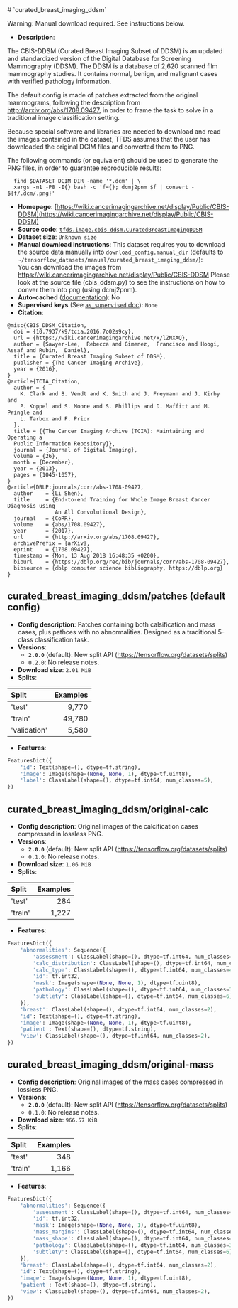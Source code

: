 <div itemscope itemtype="http://schema.org/Dataset">
  <div itemscope itemprop="includedInDataCatalog" itemtype="http://schema.org/DataCatalog">
    <meta itemprop="name" content="TensorFlow Datasets" />
  </div>
  <meta itemprop="name" content="curated_breast_imaging_ddsm" />
  <meta itemprop="description" content="The CBIS-DDSM (Curated Breast Imaging Subset of DDSM) is an updated and&#10;standardized version of the Digital Database for Screening Mammography (DDSM).&#10;The DDSM is a database of 2,620 scanned film mammography studies.&#10;It contains normal, benign, and malignant cases with verified pathology&#10;information.&#10;&#10;The default config is made of patches extracted from the original mammograms,&#10;following the description from http://arxiv.org/abs/1708.09427, in order to&#10;frame the task to solve in a traditional image classification setting.&#10;&#10;Because special software and libraries are needed to download and read the&#10;images contained in the dataset, TFDS assumes that the user has downloaded the&#10;original DCIM files and converted them to PNG.&#10;&#10;The following commands (or equivalent) should be used to generate the PNG files,&#10;in order to guarantee reproducible results:&#10;&#10;```&#10;  find $DATASET_DCIM_DIR -name &#x27;*.dcm&#x27; | \&#10;  xargs -n1 -P8 -I{} bash -c &#x27;f={}; dcmj2pnm $f | convert - ${f/.dcm/.png}&#x27;&#10;```&#10;&#10;&#10;To use this dataset:&#10;&#10;```python&#10;import tensorflow_datasets as tfds&#10;&#10;ds = tfds.load(&#x27;curated_breast_imaging_ddsm&#x27;, split=&#x27;train&#x27;)&#10;for ex in ds.take(4):&#10;  print(ex)&#10;```&#10;&#10;See [the guide](https://www.tensorflow.org/datasets/overview) for more&#10;informations on [tensorflow_datasets](https://www.tensorflow.org/datasets).&#10;&#10;" />
  <meta itemprop="url" content="https://www.tensorflow.org/datasets/catalog/curated_breast_imaging_ddsm" />
  <meta itemprop="sameAs" content="https://wiki.cancerimagingarchive.net/display/Public/CBIS-DDSM" />
  <meta itemprop="citation" content="@misc{CBIS_DDSM_Citation,&#10;  doi = {10.7937/k9/tcia.2016.7o02s9cy},&#10;  url = {https://wiki.cancerimagingarchive.net/x/lZNXAQ},&#10;  author = {Sawyer-Lee,  Rebecca and Gimenez,  Francisco and Hoogi,  Assaf and Rubin,  Daniel},&#10;  title = {Curated Breast Imaging Subset of DDSM},&#10;  publisher = {The Cancer Imaging Archive},&#10;  year = {2016},&#10;}&#10;@article{TCIA_Citation,&#10;  author = {&#10;    K. Clark and B. Vendt and K. Smith and J. Freymann and J. Kirby and&#10;    P. Koppel and S. Moore and S. Phillips and D. Maffitt and M. Pringle and&#10;    L. Tarbox and F. Prior&#10;  },&#10;  title = {{The Cancer Imaging Archive (TCIA): Maintaining and Operating a&#10;  Public Information Repository}},&#10;  journal = {Journal of Digital Imaging},&#10;  volume = {26},&#10;  month = {December},&#10;  year = {2013},&#10;  pages = {1045-1057},&#10;}&#10;@article{DBLP:journals/corr/abs-1708-09427,&#10;  author    = {Li Shen},&#10;  title     = {End-to-end Training for Whole Image Breast Cancer Diagnosis using&#10;               An All Convolutional Design},&#10;  journal   = {CoRR},&#10;  volume    = {abs/1708.09427},&#10;  year      = {2017},&#10;  url       = {http://arxiv.org/abs/1708.09427},&#10;  archivePrefix = {arXiv},&#10;  eprint    = {1708.09427},&#10;  timestamp = {Mon, 13 Aug 2018 16:48:35 +0200},&#10;  biburl    = {https://dblp.org/rec/bib/journals/corr/abs-1708-09427},&#10;  bibsource = {dblp computer science bibliography, https://dblp.org}&#10;}&#10;" />
</div>
# `curated_breast_imaging_ddsm`

Warning: Manual download required. See instructions below.

*   **Description**:

The CBIS-DDSM (Curated Breast Imaging Subset of DDSM) is an updated and
standardized version of the Digital Database for Screening Mammography (DDSM).
The DDSM is a database of 2,620 scanned film mammography studies. It contains
normal, benign, and malignant cases with verified pathology information.

The default config is made of patches extracted from the original mammograms,
following the description from http://arxiv.org/abs/1708.09427, in order to
frame the task to solve in a traditional image classification setting.

Because special software and libraries are needed to download and read the
images contained in the dataset, TFDS assumes that the user has downloaded the
original DCIM files and converted them to PNG.

The following commands (or equivalent) should be used to generate the PNG files,
in order to guarantee reproducible results:

```
  find $DATASET_DCIM_DIR -name '*.dcm' | \
  xargs -n1 -P8 -I{} bash -c 'f={}; dcmj2pnm $f | convert - ${f/.dcm/.png}'
```

*   **Homepage**:
    [https://wiki.cancerimagingarchive.net/display/Public/CBIS-DDSM](https://wiki.cancerimagingarchive.net/display/Public/CBIS-DDSM)
*   **Source code**:
    [`tfds.image.cbis_ddsm.CuratedBreastImagingDDSM`](https://github.com/tensorflow/datasets/tree/master/tensorflow_datasets/image/cbis_ddsm.py)
*   **Dataset size**: `Unknown size`
*   **Manual download instructions**: This dataset requires you to download the
    source data manually into `download_config.manual_dir`
    (defaults to `~/tensorflow_datasets/manual/curated_breast_imaging_ddsm/`):<br/>
    You can download the images from
    https://wiki.cancerimagingarchive.net/display/Public/CBIS-DDSM
    Please look at the source file (cbis_ddsm.py) to see the instructions
    on how to conver them into png (using dcmj2pnm).
*   **Auto-cached**
    ([documentation](https://www.tensorflow.org/datasets/performances#auto-caching)):
    No
*   **Supervised keys** (See
    [`as_supervised` doc](https://www.tensorflow.org/datasets/api_docs/python/tfds/load)):
    `None`
*   **Citation**:

```
@misc{CBIS_DDSM_Citation,
  doi = {10.7937/k9/tcia.2016.7o02s9cy},
  url = {https://wiki.cancerimagingarchive.net/x/lZNXAQ},
  author = {Sawyer-Lee,  Rebecca and Gimenez,  Francisco and Hoogi,  Assaf and Rubin,  Daniel},
  title = {Curated Breast Imaging Subset of DDSM},
  publisher = {The Cancer Imaging Archive},
  year = {2016},
}
@article{TCIA_Citation,
  author = {
    K. Clark and B. Vendt and K. Smith and J. Freymann and J. Kirby and
    P. Koppel and S. Moore and S. Phillips and D. Maffitt and M. Pringle and
    L. Tarbox and F. Prior
  },
  title = {{The Cancer Imaging Archive (TCIA): Maintaining and Operating a
  Public Information Repository}},
  journal = {Journal of Digital Imaging},
  volume = {26},
  month = {December},
  year = {2013},
  pages = {1045-1057},
}
@article{DBLP:journals/corr/abs-1708-09427,
  author    = {Li Shen},
  title     = {End-to-end Training for Whole Image Breast Cancer Diagnosis using
               An All Convolutional Design},
  journal   = {CoRR},
  volume    = {abs/1708.09427},
  year      = {2017},
  url       = {http://arxiv.org/abs/1708.09427},
  archivePrefix = {arXiv},
  eprint    = {1708.09427},
  timestamp = {Mon, 13 Aug 2018 16:48:35 +0200},
  biburl    = {https://dblp.org/rec/bib/journals/corr/abs-1708-09427},
  bibsource = {dblp computer science bibliography, https://dblp.org}
}
```

## curated_breast_imaging_ddsm/patches (default config)

*   **Config description**: Patches containing both calsification and mass
    cases, plus pathces with no abnormalities. Designed as a traditional 5-class
    classification task.
*   **Versions**:
    *   **`2.0.0`** (default): New split API
        (https://tensorflow.org/datasets/splits)
    *   `0.2.0`: No release notes.
*   **Download size**: `2.01 MiB`
*   **Splits**:

Split        | Examples
:----------- | -------:
'test'       | 9,770
'train'      | 49,780
'validation' | 5,580

*   **Features**:

```python
FeaturesDict({
    'id': Text(shape=(), dtype=tf.string),
    'image': Image(shape=(None, None, 1), dtype=tf.uint8),
    'label': ClassLabel(shape=(), dtype=tf.int64, num_classes=5),
})
```

## curated_breast_imaging_ddsm/original-calc

*   **Config description**: Original images of the calcification cases
    compressed in lossless PNG.
*   **Versions**:
    *   **`2.0.0`** (default): New split API
        (https://tensorflow.org/datasets/splits)
    *   `0.1.0`: No release notes.
*   **Download size**: `1.06 MiB`
*   **Splits**:

Split   | Examples
:------ | -------:
'test'  | 284
'train' | 1,227

*   **Features**:

```python
FeaturesDict({
    'abnormalities': Sequence({
        'assessment': ClassLabel(shape=(), dtype=tf.int64, num_classes=6),
        'calc_distribution': ClassLabel(shape=(), dtype=tf.int64, num_classes=10),
        'calc_type': ClassLabel(shape=(), dtype=tf.int64, num_classes=48),
        'id': tf.int32,
        'mask': Image(shape=(None, None, 1), dtype=tf.uint8),
        'pathology': ClassLabel(shape=(), dtype=tf.int64, num_classes=3),
        'subtlety': ClassLabel(shape=(), dtype=tf.int64, num_classes=6),
    }),
    'breast': ClassLabel(shape=(), dtype=tf.int64, num_classes=2),
    'id': Text(shape=(), dtype=tf.string),
    'image': Image(shape=(None, None, 1), dtype=tf.uint8),
    'patient': Text(shape=(), dtype=tf.string),
    'view': ClassLabel(shape=(), dtype=tf.int64, num_classes=2),
})
```

## curated_breast_imaging_ddsm/original-mass

*   **Config description**: Original images of the mass cases compressed in
    lossless PNG.
*   **Versions**:
    *   **`2.0.0`** (default): New split API
        (https://tensorflow.org/datasets/splits)
    *   `0.1.0`: No release notes.
*   **Download size**: `966.57 KiB`
*   **Splits**:

Split   | Examples
:------ | -------:
'test'  | 348
'train' | 1,166

*   **Features**:

```python
FeaturesDict({
    'abnormalities': Sequence({
        'assessment': ClassLabel(shape=(), dtype=tf.int64, num_classes=6),
        'id': tf.int32,
        'mask': Image(shape=(None, None, 1), dtype=tf.uint8),
        'mass_margins': ClassLabel(shape=(), dtype=tf.int64, num_classes=20),
        'mass_shape': ClassLabel(shape=(), dtype=tf.int64, num_classes=21),
        'pathology': ClassLabel(shape=(), dtype=tf.int64, num_classes=3),
        'subtlety': ClassLabel(shape=(), dtype=tf.int64, num_classes=6),
    }),
    'breast': ClassLabel(shape=(), dtype=tf.int64, num_classes=2),
    'id': Text(shape=(), dtype=tf.string),
    'image': Image(shape=(None, None, 1), dtype=tf.uint8),
    'patient': Text(shape=(), dtype=tf.string),
    'view': ClassLabel(shape=(), dtype=tf.int64, num_classes=2),
})
```
